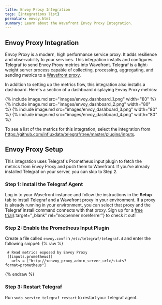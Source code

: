 ```yaml
---
title: Envoy Proxy Integration
tags: [integrations list]
permalink: envoy.html
summary: Learn about the Wavefront Envoy Proxy Integration.
---
```

## Envoy Proxy Integration

Envoy Proxy is a modern, high performance service proxy. It adds resilience and observability to your services. This integration installs and configures Telegraf to send Envoy Proxy metrics into Wavefront. Telegraf is a light-weight server process capable of collecting, processing, aggregating, and sending metrics to a [Wavefront proxy](https://docs.wavefront.com/proxies.html).

In addition to setting up the metrics flow, this integration also installs a dashboard. Here's a section of a dashboard displaying Envoy Proxy metrics:

{% include image.md src="images/envoy_dashboard_1.png" width="80" %}
{% include image.md src="images/envoy_dashboard_2.png" width="80" %}
{% include image.md src="images/envoy_dashboard_3.png" width="80" %}
{% include image.md src="images/envoy_dashboard_4.png" width="80" %}


To see a list of the metrics for this integration, select the integration from <https://github.com/influxdata/telegraf/tree/master/plugins/inputs>.
## Envoy Proxy Setup

This integration uses Telegraf's Prometheus input plugin to fetch the metrics from Envoy Proxy and push them to Wavefront. If you've already installed Telegraf on your server, you can skip to Step 2.



### Step 1: Install the Telegraf Agent

Log in to your Wavefront instance and follow the instructions in the **Setup** tab to install Telegraf and a Wavefront proxy in your environment. If a proxy is already running in your environment, you can select that proxy and the Telegraf install command connects with that proxy. Sign up for a [free trial](http://wavefront.com/sign-up/?utm_source=docs.vmware.com&utm_medium=referral&utm_campaign=docs-front-page){:target="_blank" rel="noopenner noreferrer"} to check it out!

### Step 2: Enable the Prometheus Input Plugin

Create a file called `envoy.conf` in `/etc/telegraf/telegraf.d` and enter the following snippet:
{% raw %}
   ```
    # Read metrics exposed by Envoy Proxy
    [[inputs.prometheus]]
      urls = ["http://<envoy_proxy_admin_server_url>/stats?format=prometheus"]
   ```
{% endraw %}

### Step 3: Restart Telegraf

Run `sudo service telegraf restart` to restart your Telegraf agent.
  


